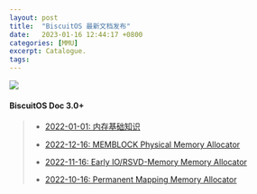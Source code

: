 ```yaml
---
layout: post
title:  "BiscuitOS 最新文档发布"
date:   2023-01-16 12:44:17 +0800
categories: [MMU]
excerpt: Catalogue.
tags:
---
```


![](/assets/PDB/RPI/RPI100100.png)

#### BiscuitOS Doc 3.0+

> - [2022-01-01: 内存基础知识](/blog/Memory-Hardware/)
>
> - [2022-12-16: MEMBLOCK Physical Memory Allocator](/blog/MEMBLOCK-MEMAT/)
>
> - [2022-11-16: Early IO/RSVD-Memory Memory Allocator](/blog/EARLY-IO-REVDMEM-MEMAT/)
>
> - [2022-10-16: Permanent Mapping Memory Allocator](/blog/PERMANENT-MEMAT/)
